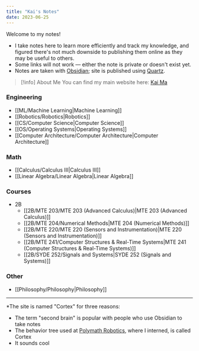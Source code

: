 ```yaml
---
title: "Kai's Notes"
date: 2023-06-25
---
```

Welcome to my notes!
- I take notes here to learn more efficiently and track my knowledge, and figured there's not much downside to publishing them online as they may be useful to others. 
- Some links will not work — either the note is private or doesn't exist yet.
- Notes are taken with [Obsidian](https://obsidian.md); site is published using [Quartz](https://quartz.jzhao.xyz).

>[!info] About Me
>You can find my main website here: [Kai Ma](https://k78ma.github.io)

### Engineering
- [[ML/Machine Learning|Machine Learning]]
- [[Robotics/Robotics|Robotics]]
- [[CS/Computer Science|Computer Science]]
- [[OS/Operating Systems|Operating Systems]]
- [[Computer Architecture/Computer Architecture|Computer Architecture]]

### Math
- [[Calculus/Calculus III|Calculus III]]
- [[Linear Algebra/Linear Algebra|Linear Algebra]]

### Courses
- 2B
	- [[2B/MTE 203/MTE 203 (Advanced Calculus)|MTE 203 (Advanced Calculus)]]
	- [[2B/MTE 204/Numerical Methods|MTE 204 (Numerical Methods)]]
	- [[2B/MTE 220/MTE 220 (Sensors and Instrumentation)|MTE 220 (Sensors and Instrumentation)]]
	- [[2B/MTE 241/Computer Structures & Real-Time Systems|MTE 241 (Computer Structures & Real-Time Systems)]]
	- [[2B/SYDE 252/Signals and Systems|SYDE 252 (Signals and Systems)]] 
### Other
- [[Philosophy/Philosophy|Philosophy]]
---
\*The site is named "Cortex" for three reasons:
- The term "second brain" is popular with people who use Obsidian to take notes
- The behavior tree used at [Polymath Robotics](https://polymathrobotics.com/), where I interned, is called Cortex
- It sounds cool
